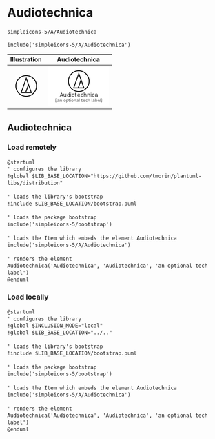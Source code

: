 # Audiotechnica


```text
simpleicons-5/A/Audiotechnica
```

```text
include('simpleicons-5/A/Audiotechnica')
```



| Illustration | Audiotechnica |
| :---: | :---: |
| ![illustration for Illustration](../../simpleicons-5/A/Audiotechnica.png) | ![illustration for Audiotechnica](../../simpleicons-5/A/Audiotechnica.Local.png) |




## Audiotechnica

### Load remotely
```plantuml
@startuml
' configures the library
!global $LIB_BASE_LOCATION="https://github.com/tmorin/plantuml-libs/distribution"

' loads the library's bootstrap
!include $LIB_BASE_LOCATION/bootstrap.puml

' loads the package bootstrap
include('simpleicons-5/bootstrap')

' loads the Item which embeds the element Audiotechnica
include('simpleicons-5/A/Audiotechnica')

' renders the element
Audiotechnica('Audiotechnica', 'Audiotechnica', 'an optional tech label')
@enduml
```

### Load locally
```plantuml
@startuml
' configures the library
!global $INCLUSION_MODE="local"
!global $LIB_BASE_LOCATION="../.."

' loads the library's bootstrap
!include $LIB_BASE_LOCATION/bootstrap.puml

' loads the package bootstrap
include('simpleicons-5/bootstrap')

' loads the Item which embeds the element Audiotechnica
include('simpleicons-5/A/Audiotechnica')

' renders the element
Audiotechnica('Audiotechnica', 'Audiotechnica', 'an optional tech label')
@enduml
```

